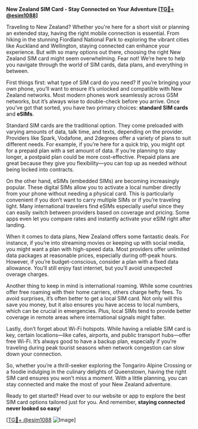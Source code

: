 **New Zealand SIM Card - Stay Connected on Your Adventure [[TG💪+ @esim1088](https://t.me/s/esim1088)]**

Traveling to New Zealand? Whether you're here for a short visit or planning an extended stay, having the right mobile connection is essential. From hiking in the stunning Fiordland National Park to exploring the vibrant cities like Auckland and Wellington, staying connected can enhance your experience. But with so many options out there, choosing the right New Zealand SIM card might seem overwhelming. Fear not! We’re here to help you navigate through the world of SIM cards, data plans, and everything in between.

First things first: what type of SIM card do you need? If you’re bringing your own phone, you’ll want to ensure it’s unlocked and compatible with New Zealand networks. Most modern phones work seamlessly across GSM networks, but it’s always wise to double-check before you arrive. Once you’ve got that sorted, you have two primary choices: **standard SIM cards** and **eSIMs**.

Standard SIM cards are the traditional option. They come preloaded with varying amounts of data, talk time, and texts, depending on the provider. Providers like Spark, Vodafone, and 2degrees offer a variety of plans to suit different needs. For example, if you’re here for a quick trip, you might opt for a prepaid plan with a set amount of data. If you’re planning to stay longer, a postpaid plan could be more cost-effective. Prepaid plans are great because they give you flexibility—you can top up as needed without being locked into contracts.

On the other hand, eSIMs (embedded SIMs) are becoming increasingly popular. These digital SIMs allow you to activate a local number directly from your phone without needing a physical card. This is particularly convenient if you don’t want to carry multiple SIMs or if you’re traveling light. Many international travelers find eSIMs especially useful since they can easily switch between providers based on coverage and pricing. Some apps even let you compare rates and instantly activate your eSIM right after landing.

When it comes to data plans, New Zealand offers some fantastic deals. For instance, if you’re into streaming movies or keeping up with social media, you might want a plan with high-speed data. Most providers offer unlimited data packages at reasonable prices, especially during off-peak hours. However, if you’re budget-conscious, consider a plan with a fixed data allowance. You’ll still enjoy fast internet, but you’ll avoid unexpected overage charges.

Another thing to keep in mind is international roaming. While some countries offer free roaming with their home carriers, others charge hefty fees. To avoid surprises, it’s often better to get a local SIM card. Not only will this save you money, but it also ensures you have access to local numbers, which can be crucial in emergencies. Plus, local SIMs tend to provide better coverage in remote areas where international signals might falter.

Lastly, don’t forget about Wi-Fi hotspots. While having a reliable SIM card is key, certain locations—like cafes, airports, and public transport hubs—offer free Wi-Fi. It’s always good to have a backup plan, especially if you’re traveling during peak tourist seasons when network congestion can slow down your connection.

So, whether you’re a thrill-seeker exploring the Tongariro Alpine Crossing or a foodie indulging in the culinary delights of Queenstown, having the right SIM card ensures you won’t miss a moment. With a little planning, you can stay connected and make the most of your New Zealand adventure.

Ready to get started? Head over to our website or app to explore the best SIM card options tailored just for you. And remember, **staying connected never looked so easy**!

[[TG💪+ @esim1088](https://t.me/s/esim1088) ![Image](https://i.postimg.cc/Y0z9fWf4/image.png)]
